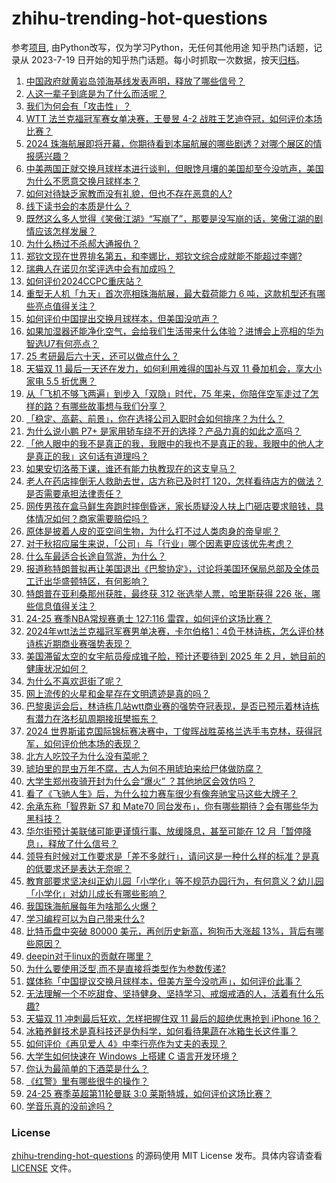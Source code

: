 # zhihu-trending-hot-questions
参考[项目](https://github.com/justjavac/zhihu-trending-hot-questions), 由Python改写，仅为学习Python，无任何其他用途
知乎热门话题，记录从 2023-7-19
日开始的知乎热门话题。每小时抓取一次数据，按天[归档](./data)。
<!-- BEGIN -->
<!-- 最后更新时间 2024-11-11 05:22:14.561683 -->
1. [中国政府就黄岩岛领海基线发表声明，释放了哪些信号？](https://www.zhihu.com/question/3753346583)
1. [人这一辈子到底是为了什么而活呢？](https://www.zhihu.com/question/3789518273)
1. [我们为何会有「攻击性」？](https://www.zhihu.com/question/3186333361)
1. [WTT 法兰克福冠军赛女单决赛，王曼昱 4-2 战胜王艺迪夺冠，如何评价本场比赛？](https://www.zhihu.com/question/3785979036)
1. [2024 珠海航展即将开幕，你期待看到本届航展的哪些剧透？对哪个展区的情报感兴趣？](https://www.zhihu.com/question/3083474152)
1. [中美两国正就交换月球样本进行谈判，但眼馋月壤的美国却至今没吭声，美国为什么不愿意交换月球样本？](https://www.zhihu.com/question/3752715466)
1. [如何对待缺乏家教而没有礼貌，但也不存在恶意的人?](https://www.zhihu.com/question/349351152)
1. [线下读书会的本质是什么？](https://www.zhihu.com/question/501415308)
1. [既然这么多人觉得《笑傲江湖》“写崩了”，那要是没写崩的话，笑傲江湖的剧情应该怎样发展？](https://www.zhihu.com/question/628993416)
1. [为什么杨过不杀郝大通报仇？](https://www.zhihu.com/question/3188730015)
1. [郑钦文现在世界排名第五，和李娜比，郑钦文综合成就能不能超过李娜?](https://www.zhihu.com/question/3698922703)
1. [瑞典人在诺贝尔奖评选中会有加成吗？](https://www.zhihu.com/question/557547045)
1. [如何评价2024CCPC重庆站？](https://www.zhihu.com/question/2363986734)
1. [重型无人机「九天」首次亮相珠海航展，最大载荷能力 6 吨，这款机型还有哪些亮点值得关注？](https://www.zhihu.com/question/3729748878)
1. [如何评价中国提出交换月球样本，但美国没吭声？](https://www.zhihu.com/question/3747522294)
1. [如果加湿器还能净化空气，会给我们生活带来什么体验？进博会上亮相的华为智选U7有何亮点？](https://www.zhihu.com/question/3774891025)
1. [25 考研最后六十天，还可以做点什么？](https://www.zhihu.com/question/2351013699)
1. [天猫双 11 最后一天还在发力，如何利用难得的国补与双 11 叠加机会，享大小家电 5.5 折优惠？](https://www.zhihu.com/question/3558187491)
1. [从「飞机不够飞两遍」到步入「双隐」时代，75 年来，你陪伴空军走过了怎样的路？有哪些故事想与我们分享？](https://www.zhihu.com/question/3437576007)
1. [「稳定、高薪、前景」，你在选择公司入职时会如何排序？为什么？](https://www.zhihu.com/question/3121932609)
1. [为什么说小鹏 P7+ 是家用轿车绕不开的选择？产品力真的如此之高吗？](https://www.zhihu.com/question/3552495285)
1. [「他人眼中的我不是真正的我，我眼中的我也不是真正的我，我眼中的他人才是真正的我」这句话有道理吗？](https://www.zhihu.com/question/666933253)
1. [如果安切洛蒂下课，谁还有能力执教现在的这支皇马？](https://www.zhihu.com/question/3372083607)
1. [老人在药店摔倒无人救助去世，店方称已及时打 120，怎样看待店方的做法？是否需要承担法律责任？](https://www.zhihu.com/question/3679527055)
1. [网传男孩在盒马鲜生奔跑时摔倒昏迷，家长质疑没人扶上门砸店要求赔钱，具体情况如何？商家需要赔偿吗？](https://www.zhihu.com/question/3731920747)
1. [原体是披着人皮的亚空间生物，为什么打不过人类肉身的帝皇呢？](https://www.zhihu.com/question/3077133390)
1. [对于秋招应届生来说，「公司」与「行业」哪个因素更应该优先考虑？](https://www.zhihu.com/question/3121830733)
1. [什么车最适合长途自驾游，为什么？](https://www.zhihu.com/question/509797303)
1. [报道称特朗普拟再让美国退出《巴黎协定》，讨论将美国环保局总部及全体员工迁出华盛顿特区，有何影响？](https://www.zhihu.com/question/3676368749)
1. [特朗普在亚利桑那州获胜，最终获 312 张选举人票，哈里斯获得 226 张，哪些信息值得关注？](https://www.zhihu.com/question/3733028809)
1. [24-25 赛季NBA常规赛勇士 127:116 雷霆，如何评价这场比赛？](https://www.zhihu.com/question/3822390663)
1. [2024年wtt法兰克福冠军赛男单决赛，卡尔伯格1：4负于林诗栋，怎么评价林诗栋近期商业赛强势表现？](https://www.zhihu.com/question/3787221190)
1. [美国滞留太空的女宇航员瘦成锥子脸，预计还要待到 2025 年 2 月，她目前的健康状况如何？](https://www.zhihu.com/question/3733530709)
1. [为什么不喜欢逛街了呢？](https://www.zhihu.com/question/3777204824)
1. [网上流传的火星和金星存在文明遗迹是真的吗？](https://www.zhihu.com/question/699881907)
1. [巴黎奥运会后，林诗栋几站wtt商业赛的强势夺冠表现，是否已预示着林诗栋有潜力在洛杉矶周期接班樊振东？](https://www.zhihu.com/question/3787504092)
1. [2024 世界斯诺克国际锦标赛决赛中，丁俊晖战胜英格兰选手韦克林，获得冠军，如何评价他本场的表现？](https://www.zhihu.com/question/3786484304)
1. [北方人吃饺子为什么没有菜呢？](https://www.zhihu.com/question/3695520767)
1. [琥珀里的昆虫万年不腐，古人为何不用琥珀来给尸体做防腐？](https://www.zhihu.com/question/523576374)
1. [大学生郑州夜骑开封为什么会“爆火” ？其他地区会效仿吗？](https://www.zhihu.com/question/3726526044)
1. [看了《飞驰人生》后，为什么拉力赛车很少有像奔驰宝马这些大牌子？](https://www.zhihu.com/question/313033184)
1. [余承东称「智界新 S7 和 Mate70 同台发布」，你有哪些期待？会有哪些华为黑科技？](https://www.zhihu.com/question/3530013603)
1. [华尔街预计美联储可能更谨慎行事、放缓降息，甚至可能在 12 月「暂停降息」，释放了什么信号？](https://www.zhihu.com/question/3734798341)
1. [领导有时候对工作要求是「差不多就行」，请问这是一种什么样的标准？是真的低要求还是表达无奈呢？](https://www.zhihu.com/question/2886842405)
1. [教育部要求坚决纠正幼儿园「小学化」等不规范办园行为，有何意义？幼儿园「小学化」对幼儿成长有哪些影响？](https://www.zhihu.com/question/3834502931)
1. [我国珠海航展每年为啥那么火爆？](https://www.zhihu.com/question/3157583360)
1. [学习编程可以为自己带来什么?](https://www.zhihu.com/question/2626932790)
1. [比特币盘中突破 80000 美元，再创历史新高，狗狗币大涨超 13%，背后有哪些原因？](https://www.zhihu.com/question/3752643734)
1. [deepin对于linux的贡献在哪里？](https://www.zhihu.com/question/619573063)
1. [为什么要使用泛型,而不是直接将类型作为参数传递?](https://www.zhihu.com/question/394251285)
1. [媒体称「中国提议交换月球样本，但美方至今没吭声」，如何评价此事？](https://www.zhihu.com/question/3747522294)
1. [无法理解一个不吃甜食、坚持健身、坚持学习、戒烟戒酒的人，活着有什么乐趣?](https://www.zhihu.com/question/2768347937)
1. [天猫双 11 冲刺最后狂欢，怎样把握住双 11 最后的超绝优惠抢到 iPhone 16？](https://www.zhihu.com/question/3558029556)
1. [冰箱养鲜技术是真科技还是伪科学，如何看待果蔬在冰箱生长这件事？](https://www.zhihu.com/question/655177881)
1. [如何评价《再见爱人 4》中李行亮作为丈夫的表现？](https://www.zhihu.com/question/3737558549)
1. [大学生如何快速在 Windows 上搭建 C 语言开发环境？](https://www.zhihu.com/question/3362698520)
1. [你认为最简单的下酒菜是什么？](https://www.zhihu.com/question/664680497)
1. [《红警》里有哪些很牛的操作？](https://www.zhihu.com/question/266994288)
1. [24-25 赛季英超第11轮曼联 3:0 莱斯特城，如何评价这场比赛？](https://www.zhihu.com/question/3783186293)
1. [学音乐真的没前途吗？](https://www.zhihu.com/question/494252474)
<!-- END -->
### License
[zhihu-trending-hot-questions](https://github.com/yaogengzhu/zhihu-trending-hot-questions)
的源码使用 MIT License 发布。具体内容请查看 [LICENSE](./LICENSE) 文件。
